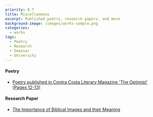 ```yaml
---
priority: 0.7
title: Miscellaneous
excerpt: Published poetry, research papers, and more
background-image: /images/works-sample.png
categories:
  - works
tags:
  - Poetry
  - Research
  - Seminar
  - University
---
```

#### Poetry

* [Poetry published in Contra Costa Literary Magazine 'The Optimist' (Pages 12-13)](https://issuu.com/losmedanos/docs/the_optimist)

#### Research Paper

* [The Importance of Biblical Images and their Meaning](/images/research_paper.pdf)